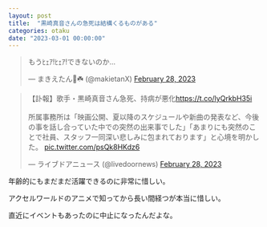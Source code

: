 ```yaml
---
layout: post
title:  "黒崎真音さんの急死は結構くるものがある"
categories: otaku
date: "2023-03-01 00:00:00"
---
```


<blockquote class="twitter-tweet tw-align-center"><p lang="ja" dir="ltr">もうﾋｪｱ!ﾋｪｱ!できないのか...</p>&mdash; まきえたん🥦☘️ (@makietanX) <a href="https://twitter.com/makietanX/status/1630631807686426625?ref_src=twsrc%5Etfw">February 28, 2023</a></blockquote> <script async src="https://platform.twitter.com/widgets.js" charset="utf-8"></script>

<blockquote class="twitter-tweet tw-align-center"><p lang="ja" dir="ltr">【訃報】歌手・黒崎真音さん急死、持病が悪化<a href="https://t.co/lyQrkbH35i">https://t.co/lyQrkbH35i</a><br><br>所属事務所は「映画公開、夏以降のスケジュールや新曲の発表など、今後の事を話し合っていた中での突然の出来事でした」「あまりにも突然のことで社員、スタッフ一同深い悲しみに包まれております」と心境を明かした。 <a href="https://t.co/psQk8HKdz6">pic.twitter.com/psQk8HKdz6</a></p>&mdash; ライブドアニュース (@livedoornews) <a href="https://twitter.com/livedoornews/status/1630526610037407746?ref_src=twsrc%5Etfw">February 28, 2023</a></blockquote> <script async src="https://platform.twitter.com/widgets.js" charset="utf-8"></script>

年齢的にもまだまだ活躍できるのに非常に惜しい。

アクセルワールドのアニメで知ってから長い間経つが本当に惜しい。

直近にイベントもあったのに中止になったんだよな。

